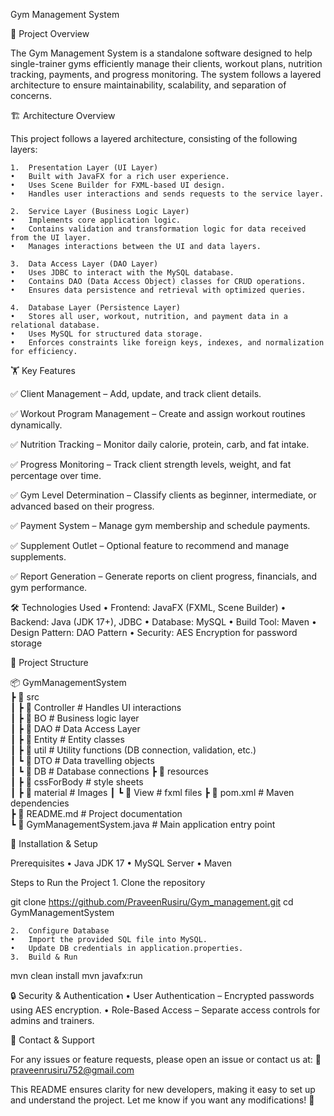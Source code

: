 Gym Management System

📌 Project Overview

The Gym Management System is a standalone software designed to help single-trainer gyms efficiently manage their clients, workout plans, nutrition tracking, payments, and progress monitoring. The system follows a layered architecture to ensure maintainability, scalability, and separation of concerns.

🏗️ Architecture Overview

This project follows a layered architecture, consisting of the following layers:

	1.	Presentation Layer (UI Layer)
	•	Built with JavaFX for a rich user experience.
	•	Uses Scene Builder for FXML-based UI design.
	•	Handles user interactions and sends requests to the service layer.
 
	2.	Service Layer (Business Logic Layer)
	•	Implements core application logic.
	•	Contains validation and transformation logic for data received from the UI layer.
	•	Manages interactions between the UI and data layers.
 
	3.	Data Access Layer (DAO Layer)
	•	Uses JDBC to interact with the MySQL database.
	•	Contains DAO (Data Access Object) classes for CRUD operations.
	•	Ensures data persistence and retrieval with optimized queries.
 
	4.	Database Layer (Persistence Layer)
	•	Stores all user, workout, nutrition, and payment data in a relational database.
	•	Uses MySQL for structured data storage.
	•	Enforces constraints like foreign keys, indexes, and normalization for efficiency.

🏋️ Key Features

✅ Client Management – Add, update, and track client details.

✅ Workout Program Management – Create and assign workout routines dynamically.

✅ Nutrition Tracking – Monitor daily calorie, protein, carb, and fat intake.

✅ Progress Monitoring – Track client strength levels, weight, and fat percentage over time.

✅ Gym Level Determination – Classify clients as beginner, intermediate, or advanced based on their progress.

✅ Payment System – Manage gym membership and schedule payments.

✅ Supplement Outlet – Optional feature to recommend and manage supplements.

✅ Report Generation – Generate reports on client progress, financials, and gym performance.

🛠️ Technologies Used
	•	Frontend: JavaFX (FXML, Scene Builder)
	•	Backend: Java (JDK 17+), JDBC
	•	Database: MySQL
	•	Build Tool: Maven
	•	Design Pattern: DAO Pattern
	•	Security: AES Encryption for password storage

📂 Project Structure

📦 GymManagementSystem  
 ┣ 📂 src  
 ┃ ┣ 📂 Controller          # Handles UI interactions  
 ┃ ┣ 📂 BO                  # Business logic layer  
 ┃ ┣ 📂 DAO                 # Data Access Layer   
 ┃ ┣ 📂 Entity              # Entity classes  
 ┃ ┣ 📂 util                # Utility functions (DB connection, validation, etc.)  
 ┃ ┗ 📂 DTO                 # Data travelling objects  
 ┃ ┗ 📂 DB                  # Database connections
 ┣ 📂 resources  
 ┃ ┣ 📂 cssForBody          # style sheets  
 ┃ ┣ 📂 material            # Images
 ┃ ┗ 📂 View                # fxml files
 ┣ 📜 pom.xml               # Maven dependencies  
 ┣ 📜 README.md             # Project documentation  
 ┗ 📜 GymManagementSystem.java  # Main application entry point  

🚀 Installation & Setup

Prerequisites
	•	Java JDK 17
	•	MySQL Server
	•	Maven

Steps to Run the Project
	1.	Clone the repository

git clone https://github.com/PraveenRusiru/Gym_management.git
cd GymManagementSystem


	2.	Configure Database
	•	Import the provided SQL file into MySQL.
	•	Update DB credentials in application.properties.
	3.	Build & Run

mvn clean install
mvn javafx:run

🔒 Security & Authentication
	•	User Authentication – Encrypted passwords using AES encryption.
	•	Role-Based Access – Separate access controls for admins and trainers.

📧 Contact & Support

For any issues or feature requests, please open an issue or contact us at:
📩 praveenrusiru752@gmail.com

This README ensures clarity for new developers, making it easy to set up and understand the project. Let me know if you want any modifications! 🚀
